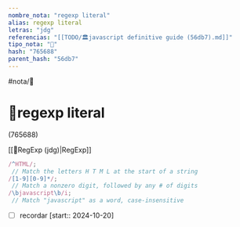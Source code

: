 ```yaml
---
nombre_nota: "regexp literal"
alias: regexp literal
letras: "jdg"
referencias: "[[TODO/🏛️javascript definitive guide (56db7).md]]"
tipo_nota: "📑"
hash: "765688"
parent_hash: "56db7"
---
```


#nota/📑

# 📑regexp literal
<div class="hash">(765688)</div>

[[📑RegExp (jdg)|RegExp]]
```javascript
/^HTML/;
 // Match the letters H T M L at the start of a string
/[1-9][0-9]*/;
 // Match a nonzero digit, followed by any # of digits
/\bjavascript\b/i;
 // Match "javascript" as a word, case-insensitive
```




- [ ] recordar  [start:: 2024-10-20]
